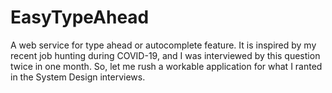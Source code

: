 # EasyTypeAhead
A web service for type ahead or autocomplete feature. It is inspired by my recent job hunting during COVID-19, and I was interviewed by this question twice in one month. So, let me rush a workable application for what I ranted in the System Design interviews.
